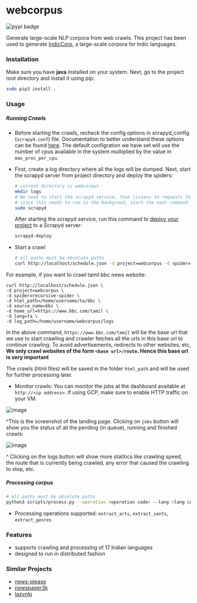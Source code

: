 # webcorpus

![pypi badge](https://badge.fury.io/py/webcorpus.svg)

Generate large-scale NLP corpora from web crawls. This project has been used to generate [IndicCorp](https://indicnlp.ai4bharat.org/corpora/), a large-scale corpora for Indic languages.


### Installation

Make sure you have **java** installed on your system. Next, go to the project root directory and install it using pip:

```bash
sudo pip3 install .
```

### Usage

##### Running Crawls
* Before starting the crawls, recheck the config options in scrapyd_config (`scrapyd.conf`) file. Documentation to better understand these options can be found [here](https://scrapyd.readthedocs.io/en/stable/config.html).
The default configration we have set will use the number of cpus available in the system multiplied by the value in `max_proc_per_cpu`.

* First, create a log directory where all the logs will be dumped. Next, start the scrapyd server from project directory and deploy the spiders:

  ```bash
  # current directory is webcorpus
  mkdir logs
  # We need to start the scrapyd service, that listens to requests for spiders to run and spawns a process for each one.
  # since this needs to run in the backgroud, start the next command in a screen or tmux session
  sudo scrapyd
  ```
  After starting the scrapyd service, run this command to [deploy your project](https://github.com/scrapy/scrapyd-client#scrapyd-deploy) to a Scrapyd server:
  ```bash
  scrapyd-deploy
  ```

* Start a crawl

  ```bash
  # all paths must be absolute paths
  curl http://localhost/schedule.json -d project=webcorpus -d spider=recursive-spider -d html_path=<html_path> -d source_name=<source_name> -d home_url=<home_url> -d lang=<iso code> -d log_path=<path_to_webcorpus>/logs
  
  ```
For example, if you want to crawl tamil bbc news website:
```
curl http://localhost/schedule.json \
-d project=webcorpus \
-d spider=recursive-spider \
-d html_path=/home/username/ta/bbc \
-d source_name=bbc \
-d home_url=https://www.bbc.com/tamil \
-d lang=ta \
-d log_path=/home/username/webcorpus/logs
```
In the above command, `https://www.bbc.com/tamil` will be the base url that we use to start crawling and crawler fetches all the urls in this base url to continue crawling. To avoid advertisements, redirects to other websites, etc, **We only crawl websites of the form `<base url>/route`. Hence this base url is very important**

The crawls (html files) will be saved in the folder `html_path` and will be used for further processing later.

* Monitor crawls: You can monitor the jobs at the dashboard available at `http://<ip address>`. If using GCP, make sure to enable HTTP traffic on your VM. 


![image](https://user-images.githubusercontent.com/9641196/142577587-a92a1426-5d87-499d-8618-a1f47c0dbcfd.png)

^This is the screenshot of the landing page. Clicking on `jobs` button will show you the status of all the pending (in queue), running and finished crawls:


![image](https://user-images.githubusercontent.com/9641196/142577798-d4c02dd7-1931-45a4-beeb-db29572a9979.png)

^ Clicking on the logs button will show more statitics like crawling speed, the route that is currently being crawled, any error that caused the crawling to stop, etc.



##### Processing corpus


  ```bash
  # all paths must be absolute paths
  python3 scripts/process.py --operation <operation code> --lang <lang code> --input <input path> --output <output path>
  ```

* Processing operations supported: `extract_arts`, `extract_sents`, `extract_genres`


### Features

* supports crawling and processing of 17 Indian languages
* designed to run in distributed fashion




### Similar Projects

* [news-please](https://github.com/fhamborg/news-please)
* [newspaper3k](https://github.com/codelucas/newspaper)
* [lazynlp](https://github.com/chiphuyen/lazynlp)



